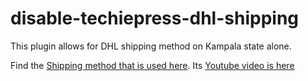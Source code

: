 # disable-techiepress-dhl-shipping
This plugin allows for DHL shipping method on Kampala state alone.

Find the [Shipping method that is used here](https://github.com/YTTechiePress/woocommerce-snippets/blob/master/techiepress-dhl-shipping/techiepress-dhl-shipping.php). Its [Youtube video is here](https://youtu.be/k8FACBC7VtY)